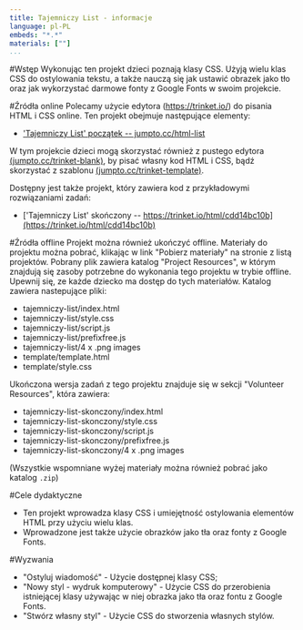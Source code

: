 ```yaml
---
title: Tajemniczy List - informacje
language: pl-PL
embeds: "*.*"
materials: [""]
...
```


#Wstęp
Wykonując ten projekt dzieci poznają klasy CSS. Użyją wielu klas CSS do ostylowania tekstu, a także nauczą się jak ustawić obrazek jako tło oraz jak wykorzystać darmowe fonty z Google Fonts w swoim projekcie.

#Źródła online
Polecamy użycie edytora (https://trinket.io/) do pisania HTML i CSS online. Ten projekt obejmuje następujące elementy:

+ ['Tajemniczy List' początek  -- jumpto.cc/html-list](jumpto.cc/html-list)

W tym projekcie dzieci mogą skorzystać również z pustego edytora [(jumpto.cc/trinket-blank)](http://jumpto.cc/trinket-blank), by pisać własny kod HTML i CSS, bądź skorzystać z szablonu [(jumpto.cc/trinket-template)](http://jumpto.cc/trinket-template).

Dostępny jest także projekt, który zawiera kod z przykładowymi rozwiązaniami zadań:

+ ['Tajemniczy List' skończony -- https://trinket.io/html/cdd14bc10b](https://trinket.io/html/cdd14bc10b)

#Źródła offline
Projekt można również ukończyć offline. Materiały do projektu można pobrać, klikając w link "Pobierz materiały" na stronie z listą projektów. Pobrany plik zawiera katalog "Project Resources", w którym znajdują się zasoby potrzebne do wykonania tego projektu w trybie offline. Upewnij się, ze każde dziecko ma dostęp do tych materiałów. Katalog zawiera nastepujące pliki:

+ tajemniczy-list/index.html
+ tajemniczy-list/style.css
+ tajemniczy-list/script.js
+ tajemniczy-list/prefixfree.js
+ tajemniczy-list/4 x .png images
+ template/template.html
+ template/style.css

Ukończona wersja zadań z tego projektu znajduje się w sekcji "Volunteer Resources", która zawiera:

+ tajemniczy-list-skonczony/index.html
+ tajemniczy-list-skonczony/style.css
+ tajemniczy-list-skonczony/script.js
+ tajemniczy-list-skonczony/prefixfree.js
+ tajemniczy-list-skonczony/4 x .png images

(Wszystkie wspomniane wyżej materiały można również pobrać jako katalog `.zip`)

#Cele dydaktyczne
+ Ten projekt wprowadza klasy CSS i umiejętność ostylowania elementów HTML przy użyciu wielu klas.
+ Wprowadzone jest także użycie obrazków jako tła oraz fonty z Google Fonts.

#Wyzwania
+ "Ostyluj wiadomość" - Użycie dostępnej klasy CSS;
+ "Nowy styl - wydruk komputerowy" - Użycie CSS do przerobienia istniejącej klasy używając w niej obrazka jako tła oraz fontu z Google Fonts.
+ "Stwórz własny styl" - Użycie CSS do stworzenia własnych stylów.

